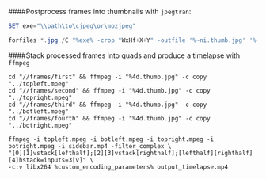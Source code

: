 ####Postprocess frames into thumbnails with `jpegtran`:

```PowerShell
SET exe="\\path\to\cjpeg\or\mozjpeg"

forfiles *.jpg /C "%exe% -crop "WxHf+X+Y" -outfile '%~ni.thumb.jpg' '%~i'"
```


####Stack processed frames into quads and produce a timelapse with ```ffmpeg```

```shell
cd "//frames/first" && ffmpeg -i "%4d.thumb.jpg" -c copy "../topleft.mpeg"
cd "//frames/second" && ffmpeg -i "%4d.thumb.jpg" -c copy "../topright.mpeg"
cd "//frames/third" && ffmpeg -i "%4d.thumb.jpg" -c copy "../botleft.mpeg"
cd "//frames/fourth" && ffmpeg -i "%4d.thumb.jpg" -c copy "../botright.mpeg"

ffmpeg -i topleft.mpeg -i botleft.mpeg -i topright.mpeg -i botright.mpeg -i sidebar.mp4 -filter_complex \
"[0][1]vstack[lefthalf];[2][3]vstack[righthalf];[lefthalf][righthalf][4]hstack=inputs=3[v]" \
-c:v libx264 %custom_encoding_parameters% output_timelapse.mp4
```

